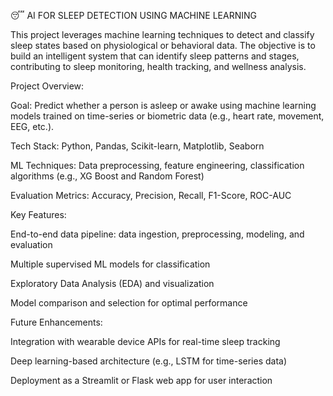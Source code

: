 😴 AI FOR SLEEP DETECTION USING MACHINE LEARNING 


This project leverages machine learning techniques to detect and classify sleep states based on physiological or behavioral data. The objective is to build an intelligent system that can identify sleep patterns and stages, contributing to sleep monitoring, health tracking, and wellness analysis.

Project Overview:


Goal: Predict whether a person is asleep or awake using machine learning models trained on time-series or biometric data (e.g., heart rate, movement, EEG, etc.).

Tech Stack: Python, Pandas, Scikit-learn, Matplotlib, Seaborn

ML Techniques: Data preprocessing, feature engineering, classification algorithms (e.g., XG Boost and Random Forest)

Evaluation Metrics: Accuracy, Precision, Recall, F1-Score, ROC-AUC

Key Features:


End-to-end data pipeline: data ingestion, preprocessing, modeling, and evaluation

Multiple supervised ML models for classification

Exploratory Data Analysis (EDA) and visualization

Model comparison and selection for optimal performance

Future Enhancements:

Integration with wearable device APIs for real-time sleep tracking

Deep learning-based architecture (e.g., LSTM for time-series data)

Deployment as a Streamlit or Flask web app for user interaction
